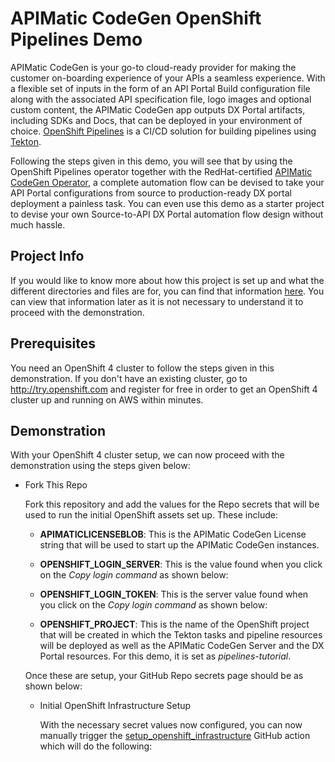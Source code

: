 # APIMatic CodeGen OpenShift Pipelines Demo

APIMatic CodeGen is your go-to cloud-ready provider for making the customer on-boarding experience of your APIs a seamless experience. With a flexible set of inputs in the form of an API Portal Build configuration file along with the associated API specification file, logo images and optional custom content, the APIMatic CodeGen app outputs DX Portal artifacts, including SDKs and Docs, that can be deployed in your environment of choice. [OpenShift Pipelines](https://cloud.redhat.com/blog/introducing-openshift-pipelines) is a CI/CD solution for building pipelines using [Tekton](https://tekton.dev). 

Following the steps given in this demo, you will see that by using the OpenShift Pipelines operator together with the RedHat-certified [APIMatic CodeGen Operator](https://github.com/apimatic/apimatic-codegen-operator), a complete automation flow can be devised to take your API Portal configurations from source to production-ready DX portal deployment a painless task. You can even use this demo as a starter project to devise your own Source-to-API DX Portal automation flow design without much hassle.

## Project Info

If you would like to know more about how this project is set up and what the different directories and files are for, you can find that information [here](./docs/demo_structure.md). You can view that information later as it is not necessary to understand it to proceed with the demonstration.

## Prerequisites

You need an OpenShift 4 cluster to follow the steps given in this demonstration. If you don't have an existing cluster, go to http://try.openshift.com and register for free in order to get an OpenShift 4 cluster up and running on AWS within minutes.

## Demonstration

With your OpenShift 4 cluster setup, we can now proceed with the demonstration using the steps given below:

- Fork This Repo

  Fork this repository and add the values for the Repo secrets that will be used to run the initial OpenShift assets set up. These include:

  - **APIMATICLICENSEBLOB**: 
    This is the APIMatic CodeGen License string that will be used to start up the APIMatic CodeGen instances.
    
  - **OPENSHIFT_LOGIN_SERVER**:
    This is the value found when you click on the *Copy login command* as shown below:
    
  - **OPENSHIFT_LOGIN_TOKEN**:
    This is the server value found when you click on the *Copy login command* as shown below:  
    
  - **OPENSHIFT_PROJECT**:
    This is the name of the OpenShift project that will be created in which the Tekton tasks and pipeline resources will be deployed as well as the 
    APIMatic CodeGen Server and the DX Portal resources. For this demo, it is set as *pipelines-tutorial*.
    
  Once these are setup, your GitHub Repo secrets page should be as shown below:
  
  - Initial OpenShift Infrastructure Setup
  
    With the necessary secret values now configured, you can now manually trigger the [setup_openshift_infrastructure](./.github/workflows/setup_openshift_infrastructure.yaml) GitHub action which will do the following:
    


